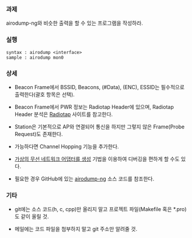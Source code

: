 ### 과제
airodump-ng와 비슷한 출력을 할 수 있는 프로그램을 작성하라.

### 실행
```
syntax : airodump <interface>
sample : airodump mon0
```

### 상세
* Beacon Frame에서 BSSID, Beacons, (#Data), (ENC), ESSID는 필수적으로 출력한다(괄호 항목은 선택).

* Beacon Frame에서 PWR 정보는 Radiotap Header에 있으며, Radiotap Header 분석은 [Radiotap](https://www.radiotap.org) 사이트를 참고한다.

* Station은 기본적으로 AP와 연결되어 통신을 하지만 그렇지 않은 Frame(Probe Request)도 존재한다.

* 가능하다면 Channel Hopping 기능을 추가한다.

* [가상의 무선 네트워크 어댑터를 생성](https://gilgil.gitlab.io/2020/09/07/1.html) 기법을 이용하여 디버깅을 편하게 할 수도 있다.

* 필요한 경우 GitHub에 있는 [airodump-ng](https://github.com/aircrack-ng/aircrack-ng/tree/master/src/airodump-ng) 소스 코드를 참조한다.

### 기타
* git에는 소스 코드(h, c, cpp)만 올리지 말고 프로젝트 파일(Makefile 혹은 *.pro)도 같이 올릴 것.

* 메일에는 코드 파일을 첨부하지 말고 git 주소만 알려줄 것.

